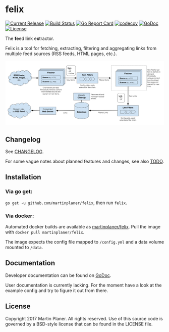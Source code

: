 # felix

[![Current Release](https://img.shields.io/github/release/martinplaner/felix.svg)](https://github.com/martinplaner/felix/releases/latest)
[![Build Status](https://travis-ci.org/martinplaner/felix.svg?branch=master)](https://travis-ci.org/martinplaner/felix)
[![Go Report Card](https://goreportcard.com/badge/github.com/martinplaner/felix)](https://goreportcard.com/report/github.com/martinplaner/felix)
[![codecov](https://codecov.io/gh/martinplaner/felix/branch/master/graph/badge.svg)](https://codecov.io/gh/martinplaner/felix)
[![GoDoc](https://godoc.org/github.com/martinplaner/felix?status.svg)](https://godoc.org/github.com/martinplaner/felix)
[![License](https://img.shields.io/badge/LICENSE-BSD-ff69b4.svg)](https://github.com/martinplaner/felix/blob/master/LICENSE)

The **fe**ed **li**nk e**x**tractor.

Felix is a tool for fetching, extracting, filtering and aggregating links from multiple feed sources (RSS feeds, HTML pages, etc.).

![overview](doc/overview.png)

## Changelog

See [CHANGELOG](CHANGELOG.md).

For some vague notes about planned features and changes, see also [TODO](TODO.md).

## Installation

### Via go get:

`go get -u github.com/martinplaner/felix`, then run `felix`.

### Via docker:

Automated docker builds are available as [martinplaner/felix](https://hub.docker.com/r/martinplaner/felix/). Pull the image with `docker pull martinplaner/felix`.

The image expects the config file mapped to `/config.yml` and a data volume mounted to `/data`.

## Documentation

Developer documentation can be found on [GoDoc](https://godoc.org/github.com/martinplaner/felix).

User documentation is currently lacking. For the moment have a look at the example config and try to figure it out from there.

## License

Copyright 2017 Martin Planer. All rights reserved.
Use of this source code is governed by a BSD-style
license that can be found in the LICENSE file.

